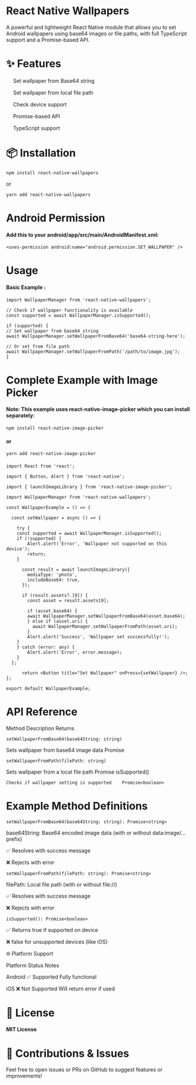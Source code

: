 # React Native Wallpapers

A powerful and lightweight React Native module that allows you to set Android wallpapers using base64 images or file paths, with full TypeScript support and a Promise-based API.

# ✨ Features

<img src="https://img.icons8.com/fluency/48/wallpaper.png" width="15"/> Set wallpaper from Base64 string  

<img src="https://img.icons8.com/fluency/48/folder-invoices.png" width="15"/> Set wallpaper from local file path  

<img src="https://img.icons8.com/fluency/48/search.png" width="15"/> Check device support  

<img src="https://img.icons8.com/fluency/48/000000/lightning-bolt.png" width="15"/> Promise-based API  

<img src="https://raw.githubusercontent.com/remojansen/logo.ts/master/ts.png" width="15"/> TypeScript support  



# 📦 Installation

    npm install react-native-wallpapers
 
 or

    yarn add react-native-wallpapers

# Android Permission

#### Add this to your android/app/src/main/AndroidManifest.xml:

    <uses-permission android:name="android.permission.SET_WALLPAPER" />



# Usage
#### Basic Example :
    import WallpaperManager from 'react-native-wallpapers';

    // Check if wallpaper functionality is available
    const supported = await WallpaperManager.isSupported();

    if (supported) {
    // Set wallpaper from base64 string
    await WallpaperManager.setWallpaperFromBase64('base64-string-here');

    // Or set from file path
    await WallpaperManager.setWallpaperFromPath('/path/to/image.jpg');
    }

# Complete Example with Image Picker

#### Note: This example uses react-native-image-picker which you can install separately:

    npm install react-native-image-picker
#### or
    yarn add react-native-image-picker
####

    import React from 'react';

    import { Button, Alert } from 'react-native';

    import { launchImageLibrary } from 'react-native-image-picker';

    import WallpaperManager from 'react-native-wallpapers';

    const WallpaperExample = () => {

      const setWallpaper = async () => {

        try {
        const supported = await WallpaperManager.isSupported();
        if (!supported) {
            Alert.alert('Error', 'Wallpaper not supported on this device');
            return;
        }

          const result = await launchImageLibrary({
            mediaType: 'photo',
            includeBase64: true,
          });

          if (result.assets?.[0]) {
            const asset = result.assets[0];

            if (asset.base64) {
            await WallpaperManager.setWallpaperFromBase64(asset.base64);
            } else if (asset.uri) {
              await WallpaperManager.setWallpaperFromPath(asset.uri);
            }
            Alert.alert('Success', 'Wallpaper set successfully!');
        }
        } catch (error: any) {
            Alert.alert('Error', error.message);
        }
      };

          return <Button title="Set Wallpaper" onPress={setWallpaper} />;
    };

    export default WallpaperExample;

# API Reference
Method	Description	Returns

    setWallpaperFromBase64(base64String: string)

Sets wallpaper from base64 image data	Promise<string>

    setWallpaperFromPath(filePath: string)
    
Sets wallpaper from a local file path	Promise<string>
isSupported()	

    Checks if wallpaper setting is supported	Promise<boolean>
# Example Method Definitions

    setWallpaperFromBase64(base64String: string): Promise<string>

base64String: Base64 encoded image data (with or without data:image/... prefix)

✅ Resolves with success message

❌ Rejects with error

    setWallpaperFromPath(filePath: string): Promise<string>

filePath: Local file path (with or without file://)

✅ Resolves with success message

❌ Rejects with error

    isSupported(): Promise<boolean>

✅ Returns true if supported on device

❌ false for unsupported devices (like iOS)

🌐 Platform Support

Platform	Status	Notes

Android	✅ Supported	Fully functional

iOS	❌ Not Supported	Will return error if used

# 📄 License
####  MIT License

# 📢 Contributions & Issues

Feel free to open issues or PRs on GitHub to suggest features or improvements!
